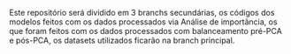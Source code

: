 Este repositório será dividido em 3 branchs secundárias, os códigos dos modelos feitos com os dados processados via Análise de importância, os que foram feitos com os dados processados com balanceamento pré-PCA e pós-PCA, os datasets utilizados ficarão na branch principal.
